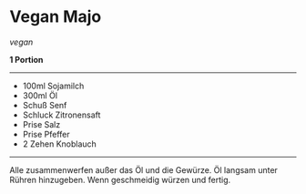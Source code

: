 # Vegan Majo

*vegan*

**1 Portion**

---

- 100ml Sojamilch
- 300ml Öl
- Schuß Senf
- Schluck Zitronensaft
- Prise Salz
- Prise Pfeffer
- 2 Zehen Knoblauch

---

Alle zusammenwerfen außer das Öl und die Gewürze. Öl langsam unter Rühren hinzugeben. Wenn geschmeidig würzen und fertig.
